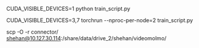 
CUDA_VISIBLE_DEVICES=1 python train_script.py 

CUDA_VISIBLE_DEVICES=3,7 torchrun --nproc-per-node=2  train_script.py 

scp -O -r connector/ shehan@10.127.30.114:/share/data/drive_2/shehan/videomolmo/